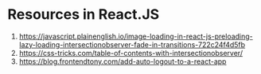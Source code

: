 # Resources in React.JS

1. https://javascript.plainenglish.io/image-loading-in-react-js-preloading-lazy-loading-intersectionobserver-fade-in-transitions-722c24f4d5fb
2. https://css-tricks.com/table-of-contents-with-intersectionobserver/
3. https://blog.frontendtony.com/add-auto-logout-to-a-react-app
